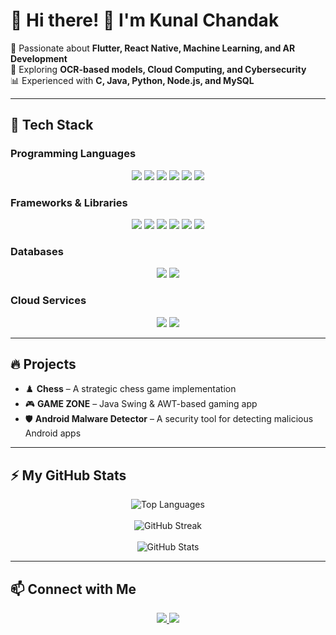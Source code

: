 # 🌟 Hi there! 👋 I'm Kunal Chandak  

🚀 Passionate about **Flutter, React Native, Machine Learning, and AR Development**  
🔬 Exploring **OCR-based models, Cloud Computing, and Cybersecurity**  
📊 Experienced with **C, Java, Python, Node.js, and MySQL**  

---

## 🚀 Tech Stack

### Programming Languages  
<p align="center">
  <img src="https://img.shields.io/badge/C-00599C?style=for-the-badge&logo=c&logoColor=white" />
  <img src="https://img.shields.io/badge/C++-00599C?style=for-the-badge&logo=c%2b%2b&logoColor=white" />
  <img src="https://img.shields.io/badge/Java-007396?style=for-the-badge&logo=java&logoColor=white" />
  <img src="https://img.shields.io/badge/Python-3776AB?style=for-the-badge&logo=python&logoColor=white" />
  <img src="https://img.shields.io/badge/JavaScript-F7DF1E?style=for-the-badge&logo=javascript&logoColor=black" />
  <img src="https://img.shields.io/badge/Dart-0175C2?style=for-the-badge&logo=dart&logoColor=white" />
</p>

### Frameworks & Libraries  
<p align="center">
  <img src="https://img.shields.io/badge/Flutter-02569B?style=for-the-badge&logo=flutter&logoColor=white" />
  <img src="https://img.shields.io/badge/React%20Native-61DAFB?style=for-the-badge&logo=react&logoColor=black" />
  <img src="https://img.shields.io/badge/Node.js-339933?style=for-the-badge&logo=node.js&logoColor=white" />
  <img src="https://img.shields.io/badge/Express.js-000000?style=for-the-badge&logo=express&logoColor=white" />
  <img src="https://img.shields.io/badge/TensorFlow-FF6F00?style=for-the-badge&logo=tensorflow&logoColor=white" />
  <img src="https://img.shields.io/badge/Unity-FFFFFF?style=for-the-badge&logo=unity&logoColor=black" />
</p>

### Databases  
<p align="center">
  <img src="https://img.shields.io/badge/MySQL-4479A1?style=for-the-badge&logo=mysql&logoColor=white" />
  <img src="https://img.shields.io/badge/Firebase-FFCA28?style=for-the-badge&logo=firebase&logoColor=black" />
</p>

### Cloud Services  
<p align="center">
  <img src="https://img.shields.io/badge/AWS-232F3E?style=for-the-badge&logo=amazon-aws&logoColor=white" />
  <img src="https://img.shields.io/badge/GCP-4285F4?style=for-the-badge&logo=google-cloud&logoColor=white" />
</p>

---

## 🔥 Projects  
- ♟️ **Chess** – A strategic chess game implementation  
- 🎮 **GAME ZONE** – Java Swing & AWT-based gaming app  
- 🛡️ **Android Malware Detector** – A security tool for detecting malicious Android apps  

---

## ⚡ My GitHub Stats  

<p align="center">
  <img src="https://github-readme-stats.vercel.app/api/top-langs/?username=kunalmchandak&layout=compact&theme=tokyonight" alt="Top Languages" />
  <br />
  <br />
  <img src="https://github-readme-streak-stats.herokuapp.com/?user=kunalmchandak&theme=tokyonight" alt="GitHub Streak" />
  <br />
  <br />
  <img src="https://github-readme-stats.vercel.app/api?username=kunalmchandak&show_icons=true&theme=tokyonight" alt="GitHub Stats" />
</p>

---

## 📫 Connect with Me  
<p align="center">
  <a href="https://www.linkedin.com/in/kunal-chandak-2a532a26b/">
    <img src="https://img.shields.io/badge/LinkedIn-0077B5?style=for-the-badge&logo=linkedin&logoColor=white" />
  </a>
  <a href="https://www.instagram.com/kunal.11010/">
    <img src="https://img.shields.io/badge/Instagram-E4405F?style=for-the-badge&logo=instagram&logoColor=white" />
  </a>
</p>

